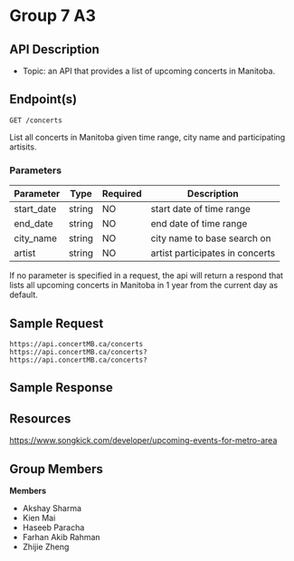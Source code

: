 # Group 7 A3
## API Description
- Topic: an API that provides a list of upcoming concerts in Manitoba.


## Endpoint(s)

`GET /concerts`

List all concerts in Manitoba given time range, city name and participating artisits.

### Parameters

| Parameter | Type | Required | Description |
|-----------|------|----------|-------------|
| start_date | string | NO | start date of time range |
| end_date | string | NO | end date of time range |
| city_name | string | NO | city name to base search on |
| artist | string | NO | artist participates in concerts |

If no parameter is specified in a request, the api will return a respond that lists all upcoming concerts in Manitoba in 1 year from the current day as default.

## Sample Request
```
https://api.concertMB.ca/concerts
https://api.concertMB.ca/concerts?
https://api.concertMB.ca/concerts?

```
## Sample Response

## Resources

https://www.songkick.com/developer/upcoming-events-for-metro-area

## Group Members

**Members** 
* Akshay Sharma
* Kien Mai
* Haseeb Paracha
* Farhan Akib Rahman
* Zhijie Zheng
